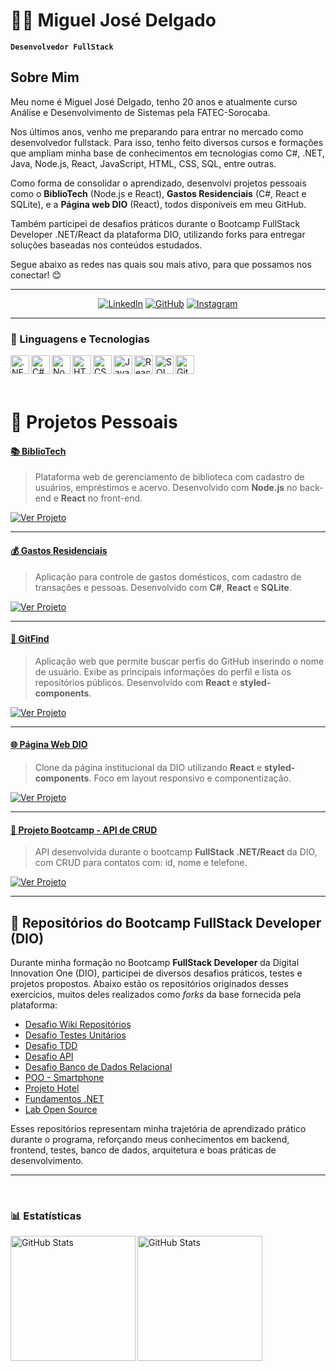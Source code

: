# 🧑‍💻 Miguel José Delgado

**`Desenvolvedor FullStack`**

## Sobre Mim

Meu nome é Miguel José Delgado, tenho 20 anos e atualmente curso Análise e Desenvolvimento de Sistemas pela FATEC-Sorocaba. 

Nos últimos anos, venho me preparando para entrar no mercado como desenvolvedor fullstack. Para isso, tenho feito diversos cursos e formações que ampliam minha base de conhecimentos em tecnologias como C#, .NET, Java, Node.js, React, JavaScript, HTML, CSS, SQL, entre outras.

Como forma de consolidar o aprendizado, desenvolvi projetos pessoais como o **BiblioTech** (Node.js e React), **Gastos Residenciais** (C#, React e SQLite), e a **Página web DIO** (React), todos disponíveis em meu GitHub. 

Também participei de desafios práticos durante o Bootcamp FullStack Developer .NET/React da plataforma DIO, utilizando forks para entregar soluções baseadas nos conteúdos estudados.

Segue abaixo as redes nas quais sou mais ativo, para que possamos nos conectar! 😊

---

<div align="center">

[![LinkedIn](https://img.shields.io/badge/linkedin-0A66C2?style=for-the-badge&logo=linkedin&logoColor=white)](https://www.linkedin.com/in/miguel-delgado-544384339/)
[![GitHub](https://img.shields.io/badge/github-171515?style=for-the-badge&logo=github&logoColor=white)](https://github.com/MiguelJDelgado)
[![Instagram](https://img.shields.io/badge/Instagram-E4405F?style=for-the-badge&logo=Instagram&logoColor=white)](https://www.instagram.com/mig630/)

</div>


---

### 🤖 Linguagens e Tecnologias

<img 
    align="left" 
    alt=".NET" 
    title=".NET"
    width="30px" 
    src="https://cdn.jsdelivr.net/gh/devicons/devicon@latest/icons/dot-net/dot-net-original.svg" 
/>
<img 
    align="left" 
    alt="C#" 
    title="C#"
    width="30px" 
    src="https://cdn.jsdelivr.net/gh/devicons/devicon@latest/icons/csharp/csharp-original.svg" 
/>
<img 
    align="left" 
    alt="Node.js" 
    title="Node.js"
    width="30px" 
    src="https://cdn.jsdelivr.net/gh/devicons/devicon@latest/icons/nodejs/nodejs-original.svg" 
/>
<img 
    align="left" 
    alt="HTML"
    title="HTML" 
    width="30px" 
    src="https://cdn.jsdelivr.net/gh/devicons/devicon@latest/icons/html5/html5-original.svg" 
/>
<img 
    align="left" 
    alt="CSS" 
    title="CSS"
    width="30px" 
    src="https://cdn.jsdelivr.net/gh/devicons/devicon@latest/icons/css3/css3-original.svg" 
/>
<img 
    align="left" 
    alt="JavaScript" 
    title="JavaScript"
    width="30px" 
    src="https://cdn.jsdelivr.net/gh/devicons/devicon@latest/icons/javascript/javascript-original.svg" 
/>
<img 
    align="left" 
    alt="React"
    title="React" 
    width="30px" 
    src="https://cdn.jsdelivr.net/gh/devicons/devicon@latest/icons/react/react-original.svg" 
/>
<img 
    align="left" 
    alt="SQL Server" 
    title="SQL Server"
    width="30px" 
    src="https://cdn.jsdelivr.net/gh/devicons/devicon@latest/icons/microsoftsqlserver/microsoftsqlserver-plain.svg" 
/>
<img 
    align="left" 
    alt="Git" 
    title="Git"
    width="30px" 
    src="https://cdn.jsdelivr.net/gh/devicons/devicon@latest/icons/git/git-original.svg" 
/>

<br/>
<br/>
<br/>

# 🚀 Projetos Pessoais

#### [📚 BiblioTech](https://github.com/MiguelJDelgado/BiblioTech)
> Plataforma web de gerenciamento de biblioteca com cadastro de usuários, empréstimos e acervo. Desenvolvido com **Node.js** no back-end e **React** no front-end.

[![Ver Projeto](https://img.shields.io/badge/%F0%9F%94%97%20Ver%20Projeto-000?style=for-the-badge&logo=github&logoColor=white)](https://github.com/MiguelJDelgado/BiblioTech)

---

#### [💰 Gastos Residenciais](https://github.com/MiguelJDelgado/GastosResidenciais)
> Aplicação para controle de gastos domésticos, com cadastro de transações e pessoas. Desenvolvido com **C#**, **React** e **SQLite**.

[![Ver Projeto](https://img.shields.io/badge/%F0%9F%94%97%20Ver%20Projeto-000?style=for-the-badge&logo=github&logoColor=white)](https://github.com/MiguelJDelgado/GastosResidenciais)

---

#### [🔎 GitFind](https://github.com/MiguelJDelgado/GitFind)
> Aplicação web que permite buscar perfis do GitHub inserindo o nome de usuário. Exibe as principais informações do perfil e lista os repositórios públicos. Desenvolvido com **React** e **styled-components**.

[![Ver Projeto](https://img.shields.io/badge/%F0%9F%94%97%20Ver%20Projeto-000?style=for-the-badge&logo=github&logoColor=white)](https://github.com/MiguelJDelgado/GitFind)

---

#### [🌐 Página Web DIO](https://github.com/MiguelJDelgado/PaginaDIO-StyledComponents)
> Clone da página institucional da DIO utilizando **React** e **styled-components**. Foco em layout responsivo e componentização.

[![Ver Projeto](https://img.shields.io/badge/%F0%9F%94%97%20Ver%20Projeto-000?style=for-the-badge&logo=github&logoColor=white)](https://github.com/MiguelJDelgado/PaginaDIO-StyledComponents)

---

#### [📝 Projeto Bootcamp - API de CRUD](https://github.com/MiguelJDelgado/DotNet-API)
> API desenvolvida durante o bootcamp **FullStack .NET/React** da DIO, com CRUD para contatos com: id, nome e telefone.

[![Ver Projeto](https://img.shields.io/badge/%F0%9F%94%97%20Ver%20Projeto-000?style=for-the-badge&logo=github&logoColor=white)](https://github.com/MiguelJDelgado/CRUD-Contatos)

---

## 📂 Repositórios do Bootcamp FullStack Developer (DIO)

Durante minha formação no Bootcamp **FullStack Developer** da Digital Innovation One (DIO), participei de diversos desafios práticos, testes e projetos propostos. Abaixo estão os repositórios originados desses exercícios, muitos deles realizados como *forks* da base fornecida pela plataforma:

- [Desafio Wiki Repositórios](https://github.com/MiguelJDelgado/Desafio-Wiki-Repositorios)
- [Desafio Testes Unitários](https://github.com/MiguelJDelgado/Desafio-TestesUnitarios)
- [Desafio TDD](https://github.com/MiguelJDelgado/Desafio-TDD)
- [Desafio API](https://github.com/MiguelJDelgado/Desafio---API)
- [Desafio Banco de Dados Relacional](https://github.com/MiguelJDelgado/Desafio-BD-Relacional)
- [POO - Smartphone](https://github.com/MiguelJDelgado/POO---Smartphone)
- [Projeto Hotel](https://github.com/MiguelJDelgado/Projeto-Hotel)
- [Fundamentos .NET](https://github.com/MiguelJDelgado/trilha-net-fundamentos-desafio)
- [Lab Open Source](https://github.com/MiguelJDelgado/dio-lab-open-source)

Esses repositórios representam minha trajetória de aprendizado prático durante o programa, reforçando meus conhecimentos em backend, frontend, testes, banco de dados, arquitetura e boas práticas de desenvolvimento.

---

<br/>

### 📊 Estatísticas

<p>
  <img 
    align="left" 
    alt="GitHub Stats" 
    height="200" 
    src="https://github-readme-stats.vercel.app/api?username=MiguelJDelgado&show_icons=true&theme=tokyonight&include_all_commits=true&locale=pt-br" 
  />

  <img 
    align="left" 
    alt="GitHub Stats" 
    height="200" 
    src="https://github-readme-stats.vercel.app/api/top-langs/?username=MiguelJDelgado&theme=tokyonight&layout=compact&custom_title=Tecnologias&langs_count=9" 
  />
</p>

